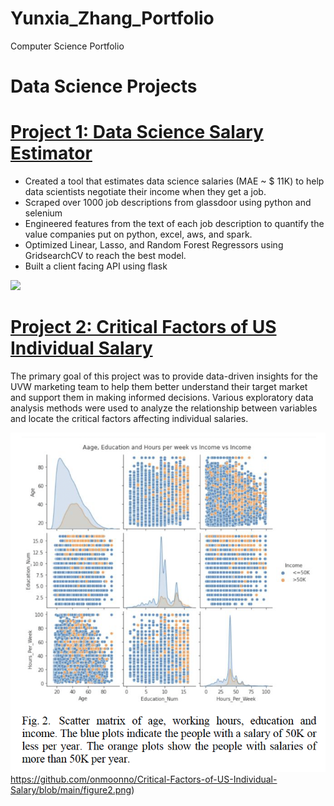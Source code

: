 # Yunxia_Zhang_Portfolio
Computer Science Portfolio

# Data Science Projects

# [Project 1: Data Science Salary Estimator](https://github.com/onmoonno/Critical-Factors-of-US-Individual-Salary) 
* Created a tool that estimates data science salaries (MAE ~ $ 11K) to help data scientists negotiate their income when they get a job.
* Scraped over 1000 job descriptions from glassdoor using python and selenium
* Engineered features from the text of each job description to quantify the value companies put on python, excel, aws, and spark. 
* Optimized Linear, Lasso, and Random Forest Regressors using GridsearchCV to reach the best model. 
* Built a client facing API using flask 

![](/images/positions_by_state.png)


# [Project 2: Critical Factors of US Individual Salary]([https://github.com/PlayingNumbers/ball_image_classifier](https://github.com/onmoonno/Critical-Factors-of-US-Individual-Salary)) 
The primary goal of this project was to provide data-driven insights for the UVW marketing team to help them better understand their target market and support them in making informed decisions. Various exploratory data analysis methods were used to analyze the relationship between variables and locate the critical factors affecting individual salaries.

![](https://github.com/onmoonno/Critical-Factors-of-US-Individual-Salary/blob/main/figure2.png)https://github.com/onmoonno/Critical-Factors-of-US-Individual-Salary/blob/main/figure2.png)
